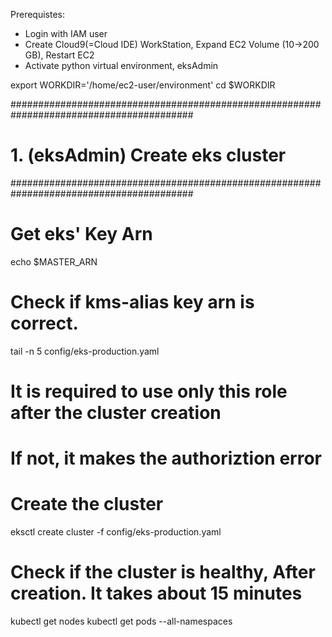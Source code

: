 Prerequistes:
- Login with IAM user
- Create Cloud9(=Cloud IDE) WorkStation, Expand EC2 Volume (10->200 GB), Restart EC2
- Activate python virtual environment, eksAdmin

export WORKDIR='/home/ec2-user/environment'
cd $WORKDIR

#########################################################################################
# 1. (eksAdmin) Create eks cluster
#########################################################################################

# Get eks' Key Arn
echo $MASTER_ARN

# Check if kms-alias key arn is correct.
tail -n 5 config/eks-production.yaml

# It is required to use only this role after the cluster creation
# If not, it makes the authoriztion error

# Create the cluster
eksctl create cluster -f config/eks-production.yaml 

# Check if the cluster is healthy, After creation. It takes about 15 minutes
kubectl get nodes
kubectl get pods --all-namespaces
